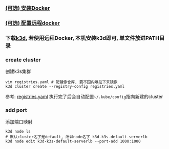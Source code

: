 ### [(可选) 安装Docker](../../Docker/dockerd/README.md)

### [(可选) 配置远程docker](../../Tools/远程Docker.md)

### 下载[k3d](https://github.com/k3d-io/k3d/releases), 若使用远程Docker, 本机安装k3d即可, 单文件放进PATH目录

### create cluster
创建k3s集群
```shell
vim registries.yaml # 配镜像仓库, 要不国内难拉下来镜像
k3d cluster create --registry-config registries.yaml
```
参考: [registries.yaml](../k3s/README.md#private-registry-for-k3s-server)
执行完了后会自动配置```~/.kube/config```指向新建的cluster

### add port
添加端口映射
```shell
k3d node ls
# 默认cluster名字是default, 所以node名字 k3d-k3s-default-serverlb
k3d node edit k3d-k3s-default-serverlb --port-add 1000:1000
```